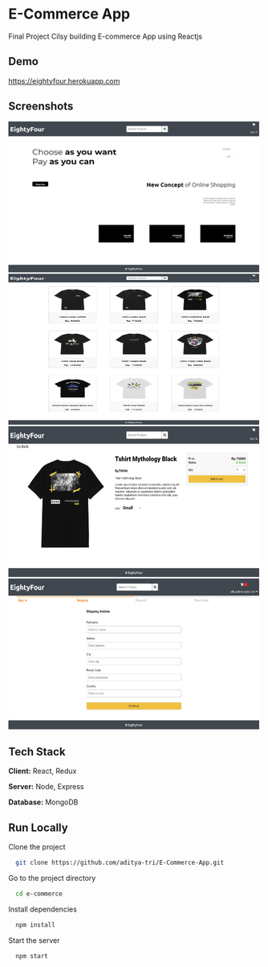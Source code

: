 # E-Commerce App

Final Project Cilsy building E-commerce App using Reactjs

## Demo

https://eightyfour.herokuapp.com

## Screenshots

<p float="left">
  <img src="https://github.com/aditya-tri/E-Commerce-App/blob/master/screenshots/screenshot-1.png" width="500" height="300" />
  <img src="https://github.com/aditya-tri/E-Commerce-App/blob/master/screenshots/screenshot-2.png" width="500" height="300" />
  <img src="https://github.com/aditya-tri/E-Commerce-App/blob/master/screenshots/screenshot-3.png" width="500" height="300" />
  <img src="https://github.com/aditya-tri/E-Commerce-App/blob/master/screenshots/screenshot-7.png" width="500" height="300" />
</p>

## Tech Stack

**Client:** React, Redux

**Server:** Node, Express

**Database:** MongoDB

## Run Locally

Clone the project

```bash
  git clone https://github.com/aditya-tri/E-Commerce-App.git
```

Go to the project directory

```bash
  cd e-commerce
```

Install dependencies

```bash
  npm install
```

Start the server

```bash
  npm start
```


    

